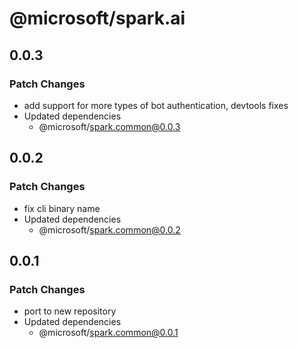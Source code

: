 # @microsoft/spark.ai

## 0.0.3

### Patch Changes

- add support for more types of bot authentication, devtools fixes
- Updated dependencies
    - @microsoft/spark.common@0.0.3

## 0.0.2

### Patch Changes

- fix cli binary name
- Updated dependencies
    - @microsoft/spark.common@0.0.2

## 0.0.1

### Patch Changes

- port to new repository
- Updated dependencies
    - @microsoft/spark.common@0.0.1
